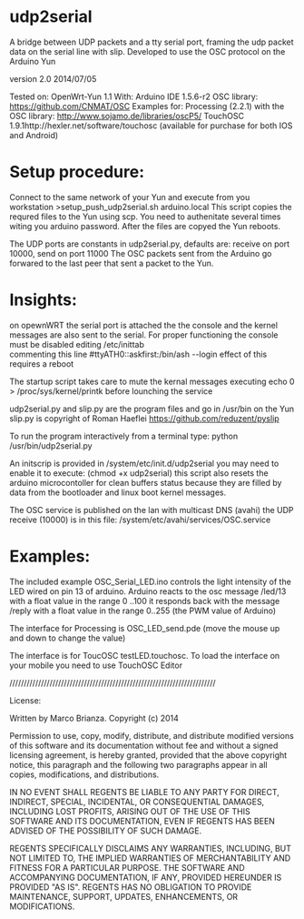 udp2serial
===

A bridge between UDP packets and a tty serial port, framing the udp packet data on the serial line with slip. 
Developed to use the OSC protocol on the Arduino Yun

version 2.0  2014/07/05

Tested on:
	OpenWrt-Yun 1.1
With:
	Arduino IDE 1.5.6-r2
	OSC library: https://github.com/CNMAT/OSC
Examples for:
	Processing (2.2.1) with the OSC library: http://www.sojamo.de/libraries/oscP5/
	TouchOSC 1.9.1http://hexler.net/software/touchosc (available for purchase for both IOS and Android)
	

Setup procedure:
===

Connect to the same network of your Yun and execute from you workstation  >setup_push_udp2serial.sh arduino.local
This script copies the requred files to the Yun using scp. You need to authenitate several times witing you arduino password.
After the files are copyed the Yun reboots.

The UDP ports are constants in udp2serial.py, defaults are: receive on port 10000, send on port 11000
The OSC packets sent from the Arduino go forwared to the last peer that sent a packet to the Yun.

Insights:
===
on opewnWRT the serial port is attached the the console and the kernel messages are also sent to the serial.
For proper functioning the console must be disabled editing 
/etc/inittab  
commenting this line 
 #ttyATH0::askfirst:/bin/ash --login
 effect of this requires a reboot

The startup script  takes care to mute the kernal messages executing 
echo 0 > /proc/sys/kernel/printk
before lounching the service

udp2serial.py and slip.py are the program files
and go in /usr/bin on the Yun
slip.py is copyright of Roman Haeflei https://github.com/reduzent/pyslip

To run the program interactively from a terminal type: python /usr/bin/udp2serial.py

An initscrip is provided  in /system/etc/init.d/udp2serial 
you may need to enable it to execute: (chmod +x udp2serial) 
this script also resets the arduino microcontoller for clean buffers status because they are filled by data from the bootloader and linux boot kernel messages.

The OSC service is published on the lan with multicast DNS (avahi)
the UDP receive (10000) is in this file:  /system/etc/avahi/services/OSC.service

Examples:
===
The included example OSC_Serial_LED.ino controls the light intensity of the LED wired on pin 13 of arduino.
Arduino reacts to the osc message /led/13 with a float value in the range 0 ..100
it responds back with the message /reply with a float value in the range 0..255 (the PWM value of Arduino)

The interface for Processing is OSC_LED_send.pde (move the mouse up and down to change the value)

The interface is for ToucOSC testLED.touchosc. To load the interface on your mobile you need to use TouchOSC Editor
  

////////////////////////////////////////////////////////////////////////


License:

Written by Marco Brianza. Copyright (c) 2014

Permission to use, copy, modify, distribute, and distribute modified versions
of this software and its documentation without fee and without a signed
licensing agreement, is hereby granted, provided that the above copyright
notice, this paragraph and the following two paragraphs appear in all copies,
modifications, and distributions.
 
IN NO EVENT SHALL REGENTS BE LIABLE TO ANY PARTY FOR DIRECT, INDIRECT,
SPECIAL, INCIDENTAL, OR CONSEQUENTIAL DAMAGES, INCLUDING LOST PROFITS, ARISING
OUT OF THE USE OF THIS SOFTWARE AND ITS DOCUMENTATION, EVEN IF REGENTS HAS
BEEN ADVISED OF THE POSSIBILITY OF SUCH DAMAGE.
 
REGENTS SPECIFICALLY DISCLAIMS ANY WARRANTIES, INCLUDING, BUT NOT LIMITED TO,
THE IMPLIED WARRANTIES OF MERCHANTABILITY AND FITNESS FOR A PARTICULAR
PURPOSE. THE SOFTWARE AND ACCOMPANYING DOCUMENTATION, IF ANY, PROVIDED
HEREUNDER IS PROVIDED "AS IS". REGENTS HAS NO OBLIGATION TO PROVIDE
MAINTENANCE, SUPPORT, UPDATES, ENHANCEMENTS, OR MODIFICATIONS.

